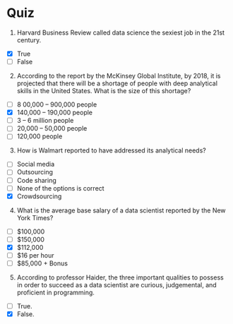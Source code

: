 # Quiz

1. Harvard Business Review called data science the sexiest job in the 21st century.
- [x] True
- [ ] False

2. According to the report by the McKinsey Global Institute, by 2018, it is projected that there will be a shortage of people with deep analytical skills in the United States. What is the size of this shortage?
- [ ] 8 00,000 – 900,000 people
- [x] 140,000 – 190,000 people
- [ ] 3 – 6 million people
- [ ] 20,000 – 50,000 people
- [ ] 120,000 people

3. How is Walmart reported to have addressed its analytical needs?
- [ ] Social media
- [ ] Outsourcing
- [ ] Code sharing
- [ ] None of the options is correct
- [x] Crowdsourcing

4. What is the average base salary of a data scientist reported by the New York Times? 
- [ ] $100,000
- [ ] $150,000
- [x] $112,000
- [ ] $16 per hour
- [ ] $85,000 + Bonus

5. According to professor Haider, the three important qualities to possess in order to succeed as a data scientist are curious, judgemental, and proficient in programming.
- [ ] True.
- [x] False.
